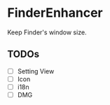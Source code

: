 # FinderEnhancer
Keep Finder's window size.

## TODOs

- [ ] Setting View
- [ ] Icon
- [ ] i18n
- [ ] DMG
